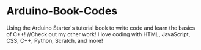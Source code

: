 # Arduino-Book-Codes
Using the Arduino Starter's tutorial book to write code and learn the basics of C++!
//Check out my other work! I love coding with HTML, JavaScript, CSS, C++, Python, Scratch, and more!
